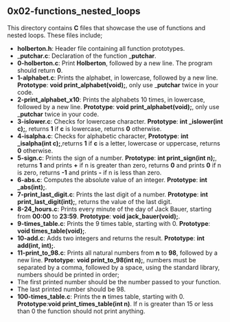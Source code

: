 ## 0x02-functions_nested_loops
This directory contains __C__ files that showcase the use of functions and nested loops. These files include;
- __holberton.h__: Header file containing all function prototypes.
- ___putchar.c__: Declaration of the function ___putchar__.
- __0-holberton.c__: Print __Holberton__, followed by a new line. The program should return __0__.
- __1-alphabet.c__: Prints the alphabet, in lowercase, followed by a new line. __Prototype__: __void print_alphabet(void);__, only use ___putchar__ twice in your code.
- __2-print_alphabet_x10__: Prints the alphabets 10 times, in lowercase, followed by a new line. __Prototype__: __void print_alphabet(void);__, only use ___putchar__ twice in your code.
- __3-islower.c__: Checks for lowercase character. __Prototype__: __int _islower(int c);__, returns __1__ if __c__ is lowercase, returns __0__ otherwise.
- __4-isalpha.c__: Checks for alphabetic character, __Prototype__: __int _isalpha(int c);__,returns __1__ if __c__ is a letter, lowercase or uppercase, returns __0__ otherwise.
- __5-sign.c__: Prints the sign of a number. __Prototype__: __int print_sign(int n);__, returns __1__ and prints __+__ if n is greater than zero, returns __0__ and prints __0__ if n is zero, returns __-1__ and prints __-__ if n is less than zero.
- __6-abs.c__: Computes the absolute value of an integer. __Prototype__: __int _abs(int);__.
- __7-print_last_digit.c__: Prints the last digit of a number. __Prototype__: __int print_last_digit(int);__, returns the value of the last digit.
- __8-24_hours.c__: Prints every minute of the day of Jack Bauer, starting from __00:00__ to __23:59__. __Prototype__: __void jack_bauer(void);__.
- __9-times_table.c__: Prints the 9 times table, starting with 0. __Prototype__: __void times_table(void);__.
- __10-add.c__: Adds two integers and returns the result. __Prototype__: __int add(int, int);__.
- __11-print_to_98.c__: Prints all natural numbers from __n__ to __98__, followed by a new line. __Prototype__: __void print_to_98(int n);__, numbers must be separated by a comma, followed by a space, using the standard library, numbers should be printed in order;
 - The first printed number should be the number passed to your function.
 - The last printed number should be 98. 
- __100-times_table.c__: Prints the __n__ times table, starting with 0. __Prototype__:__void print_times_table(int n)__. If n is greater than 15 or less than 0 the function should not print anything. 